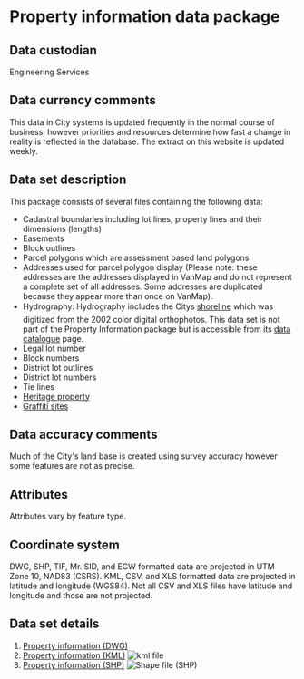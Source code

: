 # Property information data package
## Data custodian
Engineering Services

## Data currency comments
This data in City systems is updated frequently in the normal course of
business, however priorities and resources determine how fast a change in
reality is reflected in the database. The extract on this website is updated
weekly.

##  Data set description
This package consists of several files containing the following data:

  * Cadastral boundaries including lot lines, property lines and their dimensions (lengths) 
  * Easements 
  * Block outlines 
  * Parcel polygons which are assessment based land polygons 
  * Addresses used for parcel polygon display (Please note: these addresses are the addresses displayed in VanMap and do not represent a complete set of all addresses. Some addresses are duplicated because they appear more than once on VanMap).
  * Hydrography: Hydrography includes the Citys [shoreline](shoreline2002.htm) which was digitized from the 2002 color digital orthophotos. This data set is not part of the Property Information package but is accessible from its [data catalogue](shoreline2002.htm) page.
  * Legal lot number 
  * Block numbers 
  * District lot outlines 
  * District lot numbers 
  * Tie lines 
  * [Heritage property](heritageProperty.htm)
  * [Graffiti sites](graffitiSites.htm)

## Data accuracy comments
Much of the City's land base is created using survey accuracy however some
features are not as precise.

## Attributes
Attributes vary by feature type.

## Coordinate system
DWG, SHP, TIF, Mr. SID, and ECW formatted data are projected in UTM Zone 10,
NAD83 (CSRS). KML, CSV, and XLS formatted data are projected in latitude and
longitude (WGS84). Not all CSV and XLS files have latitude and longitude and
those are not projected.

## Data set details
  1. [Property information (DWG)](ftp://webftp.vancouver.ca/OpenData/dwg/dwg_property_information.zip)
  2. [Property information (KML)](../download/kml/kml_property_information.zip) ![kml file](../images/Icon_kml.gif)
  3. [Property information (SHP)](ftp://webftp.vancouver.ca/OpenData/shape/shape_property_information.zip) ![Shape file \(SHP\)](../images/icon_shape.jpg)

